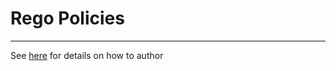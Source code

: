 # Rego Policies

---

See [here](https://www.openpolicyagent.org/docs/latest/policy-language/) for details on how to author